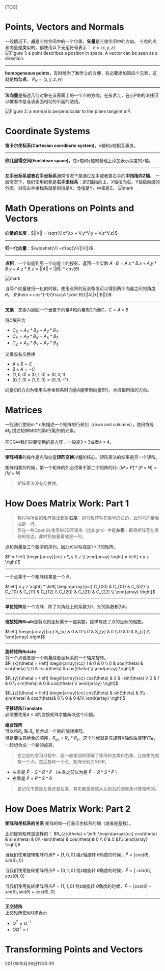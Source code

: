 [TOC]

# Points, Vectors and Normals

一般情况下，**点**是三维空间中的一个位置，**矢量**是三维空间中的方向。
三维的点和向量是类似的，都使用以下元组符号表示：
$V = (x,y,z)$
![Figure 1: a point describes a position in space. A vector can be seen as a direction.](http://o9z9uibed.bkt.clouddn.com/image/20171024/172952802.png?imageslim)

---
**homogeneous points**，有时候为了数学上的方便，有必要添加第四个元素，这就是**均匀点**。
$P_{H} = (x,y,z,w)$

---
**法向量**是描述几何对象在该表面上的一个点的方向。在技术上，在点P处的法线可以被看作是与该表面相切的平面的法线。

![Figure 2: a normal is perpendicular to the plane tangent a P.](http://o9z9uibed.bkt.clouddn.com/image/20171024/172907170.png?imageslim)


# Coordinate Systems

**笛卡尔坐标系(Cartesian coordinate system)**，x轴和y轴相互垂直。

---
**欧几里得空间(Euclidean space)**，在x轴和y轴的基础上添加表示深度的z轴。

---

**左手坐标系或者右手坐标系**通常情况下是通过左手或者是右手的**中指指向Z轴**。
一般情况下，我们使用的都是**右手坐标系**：即Z轴指向上，X轴指向右，Y轴指向纸的外面，对应右手坐标系就是拇指是X，食指是Y，中指是Z。
![mark](http://o9z9uibed.bkt.clouddn.com/image/20171024/203408720.png?imageslim)

# Math Operations on Points and Vectors
**向量的长度**：$||V|| = \sqrt{V.x*V.x + V.y*V.y + V.z*V.z}$

---
**归一化向量**：$\widehat{V} =\frac{V}{||V||}$

---
**点积**：一个向量到另一个向量上的投影，返回一个实数
$A {\cdot} B = A.x * B.x + A.y * B.y + A.z*B.z = ||A|| * ||B|| * cos(\theta)$

![mark](http://o9z9uibed.bkt.clouddn.com/image/20171025/224103216.png?imageslim)

当两个向量被归一化的时候，使用点积的反余弦值可以得到两个向量之间的角度 $\theta$。
$\theta = cos^{-1}(\frac{A \cdot B}{||A||*||B||})$

---
**叉乘**：叉乘为返回一个垂直于向量$A$和向量$B$的向量$C$，$C = A \times B$


将$C$展开为
- $C_{X} = A_{Y} * B_{Z} - A_{Z} * B_{Y}$
- $C_{Y} = A_{Z} * B_{X} - A_{X} * B_{Z}$
- $C_{Z} = A_{X} * B_{Y} - A_{Y} * B_{X}$

叉乘没有交换律
- $A\times B = C$
- $B\times A = -C$
- $(1,0,0)\times (0,1,0) = (0,0,1)$
- $(0,1,0)\times (1,0,0) = (0,0,-1)$

向量$C$的方向为使用右手坐标系时向量$A$握拳到向量$B$时，大拇指所指的方向。

# Matrices

一般我们使用$m*n$来描述一个矩阵的行和列（rows and columns），使用符号 $M_{i j}$ 描述矩阵M中的第$i$行第$j$列的元素。

在CG中我们只要使用的是方阵，一般是$3*3$或者$4*4$。

---

**矩阵相乘**的操作是点和向量**矩阵变换**过程的核心。矩阵乘法的结果是另一个矩阵。

矩阵相乘的时候，第一个矩阵的列必须等于第二个矩阵的行:
$[M\times P] * [P\times N] = [M\times N]$

> 矩阵乘法没有交换律。

# How Does Matrix Work: Part 1
> 教程中所讲的矩阵乘法都是**右乘**：即将矩阵写在乘号的右边，此时将向量看成是一行。\
但在一些OpenGL使用的3D开源库（比如glm）中是**左乘**：即将矩阵写在乘号的左边，此时将向量看成是一列。

点和向量是三个数字的序列，因此可以写成是$1\times 3$的矩阵。

$P =
\left(
\begin{array}{cc}
x \\ y \\ z \\
\end{array}
\right) = \left[ x y z \right]$

---
一个点乘于一个矩阵结果是一个点。

$\left[ x y z \right] *
\left[
\begin{array}{cc}
C_{00} & C_{01} & C_{02} \\
C_{10} & C_{11} & C_{12} \\
C_{20} & C_{21} & C_{22} \\
\end{array}
\right]$

---
**单位矩阵**是一个方阵，除了对角线上的系数为1，别的系数都为0。

---
**缩放矩阵Scale**是将点的坐标乘于一些实数，这样导致了点的坐标的缩放。

$\left[
\begin{array}{cc}
S_{x} & 0 & 0 \\
0 & S_{y} & 0 \\
0 & 0 & S_{z} \\
\end{array}
\right]$

---

**旋转矩阵Rotate**\
将一个点或者是一个向量绕着坐标系的一个轴来旋转。\
$R_{x}(\theta) =
\left[
\begin{array}{cc}
1 & 0 & 0 \\
0 & cos(\theta) & sin(\theta) \\
0 & -sin(\theta) & cos(\theta) \\
\end{array}
\right]$

$R_{y}(\theta) =
\left[
\begin{array}{cc}
cos(\theta) & 0 & -sin(\theta) \\
0 & 1 & 0 \\
sin(\theta) & 0 & cos(\theta) \\
\end{array}
\right]$

$R_{z}(\theta) =
\left[
\begin{array}{cc}
cos(\theta) & sin(\theta) & 0\\
-sin(\theta) & cos(\theta)& 0 \\
0 & 0 &1\\
\end{array}
\right]$


**平移矩阵Translate**\
必须要使用$4\times 4$的变换矩阵才能解决这个问题。


**组合矩阵**\
可以将$R_{x}$ 和 $R_{y}$ 组合成一个新的旋转矩阵。\
但是要注意组合的顺序，$R_{xy} = R_{x} * R_{y}$，这个时候就是先旋转X轴然后旋转Y轴，一起组合成一个新的旋转。

> 在之前的学习过程中，我一直错误的理解了矩阵的左乘和右乘，比如想先缩放一个点，然后旋转一个点，矩阵分别为$S$和$R$。
 - 左乘是 $\widehat{P} = S*R*P$ （左乘之前以为是 $\widehat{P} = R*S*P$ ）
 - 右乘是 $\widehat{P} = P*S*R$
> 要记住不管是左乘还是右乘，其实都是按照从左到右的顺序来计算矩阵的。

# How Does Matrix Work: Part 2
**矩阵和坐标系的关系**
矩阵的每一行表示坐标系的轴（或者是基数）。

比如旋转矩阵是这样的：
$R_{z}(\theta) =
\left[
\begin{array}{cc}
cos(\theta) & sin(\theta) & 0\\
-sin(\theta) & cos(\theta)& 0 \\
0 & 0 &1\\
\end{array}
\right]$

当我们使用旋转矩阵将点$P=[1,0,0]$ 绕z轴旋转 $\theta$角度的时候，$\widehat{P} = [cos(\theta),sin(\theta),0]$

当我们使用旋转矩阵将点$P=[0,1,0]$ 绕z轴旋转 $\theta$角度的时候，$\widehat{P} = [-sin(\theta),cos(\theta),0]$

当我们使用旋转矩阵将点$P=[1,1,0]$ 绕z轴旋转 $\theta$角度的时候，$\widehat{P} = [cos(\theta)-sin(\theta),sin(\theta)+cos(\theta),0]$

---
**正交矩阵**\
正交矩阵使用Q来表示
- $Q^{T} = Q^{-1}$  
- $QQ^{T}=I$


# Transforming Points and Vectors
2017年10月26日11:33:39
